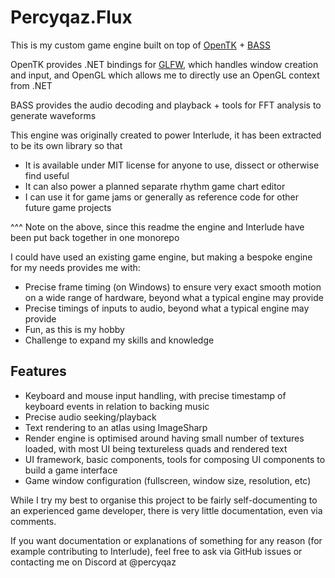 # Percyqaz.Flux

This is my custom game engine built on top of [OpenTK](https://github.com/opentk/opentk) + [BASS](https://www.un4seen.com/bass.html)

OpenTK provides .NET bindings for [GLFW](https://github.com/glfw/glfw), which handles window creation and input, and OpenGL which allows me to directly use an OpenGL context from .NET

BASS provides the audio decoding and playback + tools for FFT analysis to generate waveforms

This engine was originally created to power Interlude, it has been extracted to be its own library so that
- It is available under MIT license for anyone to use, dissect or otherwise find useful
- It can also power a planned separate rhythm game chart editor
- I can use it for game jams or generally as reference code for other future game projects

^^^ Note on the above, since this readme the engine and Interlude have been put back together in one monorepo

I could have used an existing game engine, but making a bespoke engine for my needs provides me with:
- Precise frame timing (on Windows) to ensure very exact smooth motion on a wide range of hardware, beyond what a typical engine may provide
- Precise timings of inputs to audio, beyond what a typical engine may provide
- Fun, as this is my hobby
- Challenge to expand my skills and knowledge

## Features
- Keyboard and mouse input handling, with precise timestamp of keyboard events in relation to backing music
- Precise audio seeking/playback
- Text rendering to an atlas using ImageSharp
- Render engine is optimised around having small number of textures loaded, with most UI being textureless quads and rendered text
- UI framework, basic components, tools for composing UI components to build a game interface
- Game window configuration (fullscreen, window size, resolution, etc)

While I try my best to organise this project to be fairly self-documenting to an experienced game developer, there is very little documentation, even via comments.

If you want documentation or explanations of something for any reason (for example contributing to Interlude), feel free to ask via GitHub issues or contacting me on Discord at @percyqaz
